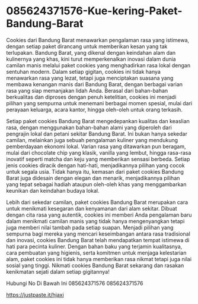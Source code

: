 # 085624371576-Kue-kering-Paket-Bandung-Barat
Cookies dari Bandung Barat menawarkan pengalaman rasa yang istimewa, dengan setiap paket dirancang untuk memberikan kesan yang tak terlupakan. Bandung Barat, yang dikenal dengan keindahan alam dan kulinernya yang khas, kini turut memperkenalkan inovasi dalam dunia camilan manis melalui paket cookies yang menghadirkan rasa lokal dengan sentuhan modern. Dalam setiap gigitan, cookies ini tidak hanya menawarkan rasa yang lezat, tetapi juga menciptakan suasana yang membawa kenangan manis dari Bandung Barat, dengan berbagai varian rasa yang siap memanjakan lidah Anda. Berasal dari bahan-bahan berkualitas dan diproses dengan penuh ketelitian, cookies ini menjadi pilihan yang sempurna untuk menemani berbagai momen spesial, mulai dari perayaan keluarga, acara kantor, hingga oleh-oleh untuk orang terkasih.

Setiap paket cookies Bandung Barat mengedepankan kualitas dan keaslian rasa, dengan menggunakan bahan-bahan alami yang diperoleh dari pengrajin lokal dan petani sekitar Bandung Barat. Ini bukan hanya sekedar camilan, melainkan juga sebuah pengalaman kuliner yang mendukung pemberdayaan ekonomi lokal. Varian rasa yang ditawarkan pun beragam, mulai dari chocolate chip yang klasik, vanilla yang lembut, hingga rasa-rasa inovatif seperti matcha dan keju yang memberikan sensasi berbeda. Setiap jenis cookies diracik dengan hati-hati, menjadikannya pilihan yang cocok untuk segala usia. Tidak hanya itu, kemasan dari paket cookies Bandung Barat juga didesain dengan elegan dan menarik, menjadikannya pilihan yang tepat sebagai hadiah ataupun oleh-oleh khas yang menggambarkan keunikan dan keindahan budaya lokal.

Lebih dari sekedar camilan, paket cookies Bandung Barat merupakan cara untuk menikmati kesegaran dan kenyamanan dari alam sekitar. Dibuat dengan cita rasa yang autentik, cookies ini memberi Anda pengalaman baru dalam menikmati camilan manis yang tidak hanya mengenyangkan tetapi juga memberi nilai tambah pada setiap suapan. Menjadi pilihan yang sempurna bagi mereka yang mencari keseimbangan antara rasa tradisional dan inovasi, cookies Bandung Barat telah mendapatkan tempat istimewa di hati para pecinta kuliner. Dengan bahan baku yang terjamin kualitasnya, cara pembuatan yang higienis, serta komitmen untuk menjaga kelestarian alam, paket cookies ini tidak hanya memberikan rasa nikmat tetapi juga nilai sosial yang tinggi. Nikmati cookies Bandung Barat sekarang dan rasakan kenikmatan sejati dalam setiap gigitannya!

Hubungi No Di Bawah Ini
085624371576
085624371576

https://justpaste.it/hjaxi
